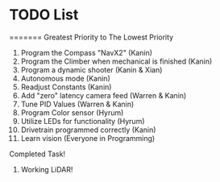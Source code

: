 
#   TODO List 
=======
Greatest Priority to The Lowest Priority
1. Program the Compass "NavX2" (Kanin)
2. Program the Climber when mechanical is finished (Kanin)
3. Program a dynamic shooter (Kanin & Xian)
4. Autonomous mode (Kanin)
5. Readjust Constants (Kanin)
6. Add "zero" latency camera feed (Warren & Kanin)
7. Tune PID Values (Warren & Kanin)
8. Program Color sensor (Hyrum)
9. Utilize LEDs for functionality (Hyrum)
10. Drivetrain programmed correctly (Kanin)
11. Learn vision (Everyone in Programming)

Completed Task!
1. Working LiDAR!

